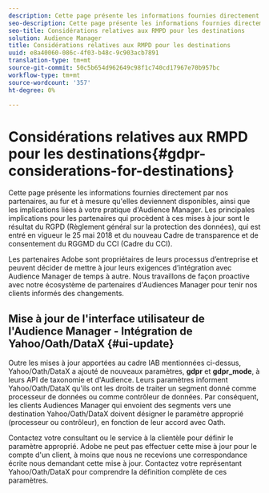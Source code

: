 ```yaml
---
description: Cette page présente les informations fournies directement par nos partenaires, au fur et à mesure qu'elles deviennent disponibles, ainsi que les implications liées à votre pratique d'Audience Manager. Les principales implications pour les partenaires qui procèdent à ces mises à jour sont le résultat du RGPD (Règlement général sur la protection des données), qui est entré en vigueur le 25 mai 2018 et du nouveau Cadre de transparence et de consentement du RGGMD du CCI (Cadre du CCI).
seo-description: Cette page présente les informations fournies directement par nos partenaires, au fur et à mesure qu'elles deviennent disponibles, ainsi que les implications liées à votre pratique d'Audience Manager. Les principales implications pour les partenaires qui procèdent à ces mises à jour sont le résultat du RGPD (Règlement général sur la protection des données), qui est entré en vigueur le 25 mai 2018 et du nouveau Cadre de transparence et de consentement du RGGMD du CCI (Cadre du CCI).
seo-title: Considérations relatives aux RMPD pour les destinations
solution: Audience Manager
title: Considérations relatives aux RMPD pour les destinations
uuid: e8a40060-086c-4f03-b48c-9c903acb7891
translation-type: tm+mt
source-git-commit: 50c5b654d962649c98f1c740cd17967e70b957bc
workflow-type: tm+mt
source-wordcount: '357'
ht-degree: 0%

---
```



# Considérations relatives aux RMPD pour les destinations{#gdpr-considerations-for-destinations}

Cette page présente les informations fournies directement par nos partenaires, au fur et à mesure qu&#39;elles deviennent disponibles, ainsi que les implications liées à votre pratique d&#39;Audience Manager. Les principales implications pour les partenaires qui procèdent à ces mises à jour sont le résultat du RGPD (Règlement général sur la protection des données), qui est entré en vigueur le 25 mai 2018 et du nouveau Cadre de transparence et de consentement du RGGMD du CCI (Cadre du CCI).

Les partenaires Adobe sont propriétaires de leurs processus d’entreprise et peuvent décider de mettre à jour leurs exigences d’intégration avec Audience Manager de temps à autre. Nous travaillons de façon proactive avec notre écosystème de partenaires d&#39;Audiences Manager pour tenir nos clients informés des changements.

<!-- ## Audience Manager Partner Updates - ID Syncs {#partner-updates-id-syncs}

Some partners, as listed in the table below, have changed their integration requirements with Audience Manager to include support based on the IAB Framework, in order to comply with GDPR standards.

<table id="table_335A470D4F10434E9CF587089FB54B0C"> 
 <thead> 
  <tr> 
   <th colname="col1" class="entry"> <p>Partner Name </p> </th> 
   <th colname="col2" class="entry"> <p>Expected Impact </p> </th> 
   <th colname="col3" class="entry"> <p>Status of the change </p> </th> 
  </tr>
 </thead>
 <tbody> 
  <tr> 
   <td colname="col1"> <p>Yahoo/Oath/DataX </p> </td> 
   <td colname="col2"> <p>ID syncs for users in the European Union are dropped by the partner </p> </td> 
   <td colname="col3"> <p>Live since May 22nd 2018 </p> </td> 
  </tr> 
  <tr> 
   <td colname="col1"> <p>Trade Desk </p> </td> 
   <td colname="col2"> <p>ID syncs for users in the European Union are dropped by the partner </p> </td> 
   <td colname="col3"> <p>Not live yet </p> </td> 
  </tr> 
  <tr> 
   <td colname="col1"> <p>Rubicon </p> </td> 
   <td colname="col2"> <p>ID syncs for users in the European Union are dropped by the partner </p> </td> 
   <td colname="col3"> <p>Not live yet </p> </td> 
  </tr> 
  <tr> 
   <td colname="col1"> <p>LiveRamp </p> </td> 
   <td colname="col2"> <p>ID syncs for users in the European Union are dropped by the partner </p> </td> 
   <td colname="col3"> <p>Not live yet </p> </td> 
  </tr> 
 </tbody> 
</table> -->

## Mise à jour de l&#39;interface utilisateur de l&#39;Audience Manager - Intégration de Yahoo/Oath/DataX {#ui-update}

Outre les mises à jour apportées au cadre IAB mentionnées ci-dessus, Yahoo/Oath/DataX a ajouté de nouveaux paramètres, **gdpr** et **gdpr_mode**, à leurs API de taxonomie et d&#39;Audience. Leurs paramètres informent Yahoo/Oath/DataX qu&#39;ils ont les droits de traiter un segment donné comme processeur de données ou comme contrôleur de données. Par conséquent, les clients Audiences Manager qui envoient des segments vers une destination Yahoo/Oath/DataX doivent désigner le paramètre approprié (processeur ou contrôleur), en fonction de leur accord avec Oath.

Contactez votre consultant ou le service à la clientèle pour définir le paramètre approprié. Adobe ne peut pas effectuer cette mise à jour pour le compte d&#39;un client, à moins que nous ne recevions une correspondance écrite nous demandant cette mise à jour. Contactez votre représentant Yahoo/Oath/DataX pour comprendre la définition complète de ces paramètres.
